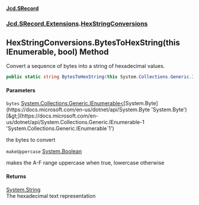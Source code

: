 #### [Jcd.SRecord](index.md 'index')
### [Jcd.SRecord.Extensions](Jcd.SRecord.Extensions.md 'Jcd.SRecord.Extensions').[HexStringConversions](Jcd.SRecord.Extensions.HexStringConversions.md 'Jcd.SRecord.Extensions.HexStringConversions')

## HexStringConversions.BytesToHexString(this IEnumerable<byte>, bool) Method

Convert a sequence of bytes into a string of hexadecimal values.

```csharp
public static string BytesToHexString(this System.Collections.Generic.IEnumerable<byte> bytes, bool makeUppercase=true);
```
#### Parameters

<a name='Jcd.SRecord.Extensions.HexStringConversions.BytesToHexString(thisSystem.Collections.Generic.IEnumerable_byte_,bool).bytes'></a>

`bytes` [System.Collections.Generic.IEnumerable&lt;](https://docs.microsoft.com/en-us/dotnet/api/System.Collections.Generic.IEnumerable-1 'System.Collections.Generic.IEnumerable`1')[System.Byte](https://docs.microsoft.com/en-us/dotnet/api/System.Byte 'System.Byte')[&gt;](https://docs.microsoft.com/en-us/dotnet/api/System.Collections.Generic.IEnumerable-1 'System.Collections.Generic.IEnumerable`1')

the bytes to convert

<a name='Jcd.SRecord.Extensions.HexStringConversions.BytesToHexString(thisSystem.Collections.Generic.IEnumerable_byte_,bool).makeUppercase'></a>

`makeUppercase` [System.Boolean](https://docs.microsoft.com/en-us/dotnet/api/System.Boolean 'System.Boolean')

makes the A-F range uppercase when true, lowercase otherwise

#### Returns
[System.String](https://docs.microsoft.com/en-us/dotnet/api/System.String 'System.String')  
The hexadecimal text representation